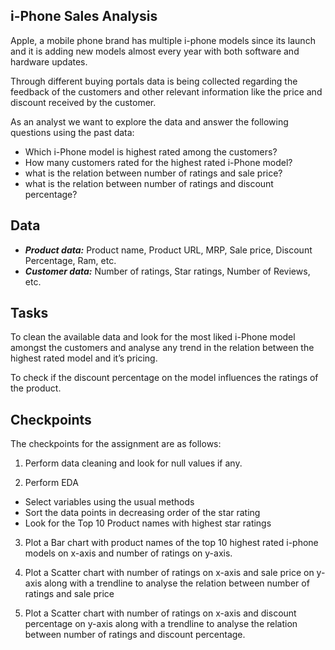 ## i-Phone Sales Analysis

Apple, a mobile phone brand has multiple i-phone models since its launch and it is adding  new models almost every year with both software and hardware updates. 

Through different buying portals data is being collected regarding the feedback of the customers and other relevant information like the price and discount received by the customer.

As an analyst we want to explore the data and answer the following questions using the past data:

- Which i-Phone model is highest rated among the customers?
- How many customers rated for the highest rated i-Phone model?  
- what is the relation between number of ratings and sale price?
- what is the relation between number of ratings and discount percentage?

## Data

- ***Product data:*** Product name, Product URL, MRP, Sale price, Discount Percentage, Ram, etc.
- ***Customer data:***  Number of ratings, Star ratings, Number of Reviews, etc.

## Tasks

To clean the available data and look for the most liked i-Phone model amongst the customers and analyse any trend in the relation between the highest rated model and it’s pricing.

To check if the discount percentage on the model influences the  ratings of the product.

## Checkpoints

The checkpoints for the assignment are as follows:

1. Perform data cleaning and look for null values if any. 

2. Perform EDA
  - Select variables using the usual methods
  - Sort the data points in decreasing order of the star rating
  - Look for the  Top 10 Product names with highest star ratings

3. Plot a Bar chart with product names of the top 10 highest rated i-phone models on x-axis and number of ratings on y-axis.

4. Plot a Scatter chart with number of ratings on x-axis and sale price on y-axis along with a trendline to analyse the relation between number of ratings and sale price
5. Plot a Scatter chart with number of ratings on x-axis and discount percentage on y-axis along with a trendline to analyse the relation between number of ratings and discount percentage.


